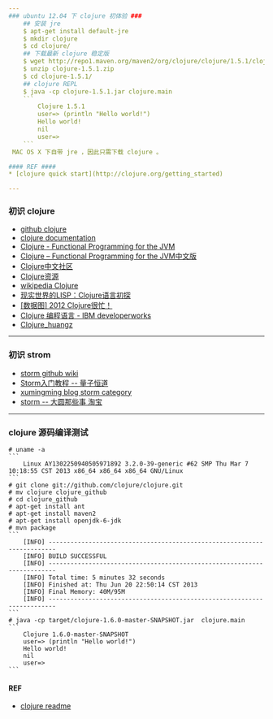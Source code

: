```yaml
---
### ubuntu 12.04 下 clojure 初体验 ###
    ## 安装 jre
    $ apt-get install default-jre
    $ mkdir clojure
    $ cd clojure/
    ## 下载最新 clojure 稳定版
    $ wget http://repo1.maven.org/maven2/org/clojure/clojure/1.5.1/clojure-1.5.1.zip
    $ unzip clojure-1.5.1.zip 
    $ cd clojure-1.5.1/
    ## clojure REPL
    $ java -cp clojure-1.5.1.jar clojure.main
    ```
        Clojure 1.5.1
        user=> (println "Hello world!")
        Hello world!
        nil
        user=> 
    ```
 MAC OS X 下自带 jre ，因此只需下载 clojure 。

#### REF ####
* [clojure quick start](http://clojure.org/getting_started)

---
```

### 初识 clojure ###
* [github clojure](https://github.com/clojure)
* [clojure documentation](http://clojure.org/documentation)
* [Clojure - Functional Programming for the JVM](http://java.ociweb.com/mark/clojure/article.html)
* [Clojure – Functional Programming for the JVM中文版](http://xumingming.sinaapp.com/302/clojure-functional-programming-for-the-jvm-clojure-tutorial/)
* [Clojure中文社区](http://blog.clojure.cn/)
* [Clojure资源](http://wiki.clojure.cn/index.php?title=Clojure%E8%B5%84%E6%BA%90)
* [wikipedia Clojure](http://en.wikipedia.org/wiki/Clojure)
* [现实世界的LISP：Clojure语言初探](http://www.csdn.net/article/2013-04-17/2814930)
* [[数据图] 2012 Clojure很忙！](http://www.csdn.net/article/2012-08-07/2808276)
* [Clojure 编程语言 - IBM developerworks](http://www.ibm.com/developerworks/cn/opensource/os-eclipse-clojure/)
* [Clojure_huangz](http://www.huangz.me/en/latest/language/clojure/index.html)

---
### 初识 strom ###
* [storm github wiki](https://github.com/nathanmarz/storm/wiki)
* [Storm入门教程 -- 量子恒道](http://blog.linezing.com/category/storm-quick-start)
* [xumingming blog storm category](http://xumingming.sinaapp.com/category/storm/)
* [storm -- 大圆那些事 淘宝](http://www.cnblogs.com/panfeng412/tag/Storm/)

---
### clojure 源码编译测试 ###
    # uname -a
    ```
        Linux AY1302250940505971892 3.2.0-39-generic #62 SMP Thu Mar 7 10:18:55 CST 2013 x86_64 x86_64 x86_64 GNU/Linux
    ```
    # git clone git://github.com/clojure/clojure.git
    # mv clojure clojure_github
    # cd clojure_github
    # apt-get install ant
    # apt-get install maven2
    # apt-get install openjdk-6-jdk
    # mvn package
    ```
        [INFO] ------------------------------------------------------------------------
        [INFO] BUILD SUCCESSFUL
        [INFO] ------------------------------------------------------------------------
        [INFO] Total time: 5 minutes 32 seconds
        [INFO] Finished at: Thu Jun 20 22:50:14 CST 2013
        [INFO] Final Memory: 40M/95M
        [INFO] ------------------------------------------------------------------------
    ```
    # java -cp target/clojure-1.6.0-master-SNAPSHOT.jar  clojure.main
    ```
        Clojure 1.6.0-master-SNAPSHOT
        user=> (println "Hello world!")
        Hello world!
        nil
        user=> 
    ```
#### REF ####
* [clojure readme](https://github.com/clojure/clojure/blob/master/readme.txt)